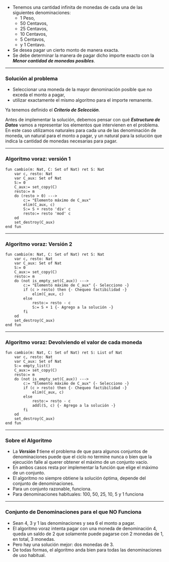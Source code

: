 - Tenemos una cantidad infinita de monedas de cada una de las siguientes denominaciones:
	- 1 Peso,
	- 50 Centavos,
	- 25 Centavos,
	- 10 Centavos,
	- 5 Centavos,
	- y 1 Centavo.
- Se desea pagar un cierto monto de manera exacta.
- Se debe determinar la manera de pagar dicho importe exacto con la ***Menor cantidad de monedas posibles***.
--- 
### Solución al problema
- Seleccionar una moneda de la mayor denominación posible que no exceda el monto a pagar,
- utilizar exactamente el mismo algoritmo para el importe remanente. 

Ya tenemos definido el ***Criterio de Selección***.

Antes de implementar la solución, debemos pensar con qué ***Estructura de Datos*** vamos a representar los elementos que intervienen en el problema. En este caso utilizamos naturales para cada una de las denominación de moneda, un natural para el monto a pagar, y un natural para la solución que indica la cantidad de monedas necesarias para pagar.

---
### Algoritmo voraz: versión 1
```LenguajeDeLaMateria
fun cambio(m: Nat, C: Set of Nat) ret S: Nat
	var c, resto: Nat
	var C_aux: Set of Nat
	S:= 0
	C_aux:= set_copy(C)
	resto:= m
	do (resto > 0) --->
		c:= "Elemento máximo de C_aux"
		elim(C_aux, c)
		S:= S + resto 'div' c
		resto:= resto 'mod' c
	od
	set_destroy(C_aux)
end fun
```
---
### Algoritmo voraz: Versión 2
```LenguajeDeLaMateria
fun cambio(m: Nat, C: Set of Nat) ret S: Nat
	var c, resto: Nat
	var C_aux: Set of Nat
	S:= 0
	C_aux:= set_copy(C)
	resto:= m
	do (not is_empty_set(C_aux)) --->
		c:= "Elemento máximo de C_aux" {- Selecciono -}
		if (c > resto) then {- Chequeo factibilidad -}
			elim(C_aux, c)
		else
			resto:= resto - c
			S:= S + 1 {- Agrego a la solución -}
		fi
	od
	set_destroy(C_aux)
end fun
```
---
### Algoritmo voraz: Devolviendo el valor de cada moneda
```LenguajeDeLaMateria
fun cambio(m: Nat, C: Set of Nat) ret S: List of Nat
	var c, resto: Nat
	var C_aux: Set of Nat
	S:= empty_list()
	C_aux:= set_copy(C)
	resto:= m
	do (not is_empty_set(C_aux)) --->
		c:= "Elemento máximo de C_aux" {- Selecciono -}
		if (c > resto) then {- Chequeo factibilidad -}
			elim(C_aux, c)
		else
			resto:= resto - c
			addl(S, c) {- Agrego a la solución -}
		fi
	od
	set_destroy(C_aux)
end fun
```
---
### Sobre el Algoritmo
- La ***Versión 1*** tiene el problema de que para algunos conjuntos de denominaciones puede que el ciclo no termine nunca o bien que la ejecución falle al querer obtener el máximo de un conjunto vacío.
- En ambos casos resta por implementar la función que elige el máximo de un conjunto.
- El algoritmo no siempre obtiene la solución óptima, depende del conjunto de denominaciones.
- Para un conjunto razonable, funciona.
- Para denominaciones habituales: 100, 50, 25, 10, 5 y 1 funciona
---
### Conjunto de Denominaciones para el que NO Funciona
- Sean 4, 3 y 1 las denominaciones y sea 6 el monto a pagar.
- El algoritmo voraz intenta pagar con una moneda de denominación 4, queda un saldo de 2 que solamente puede pagarse con 2 monedas de 1, en total, 3 monedas.
- Pero hay una solución mejor: dos monedas de 3.
- De todas formas, el algoritmo anda bien para todas las denominaciones de uso habitual.
